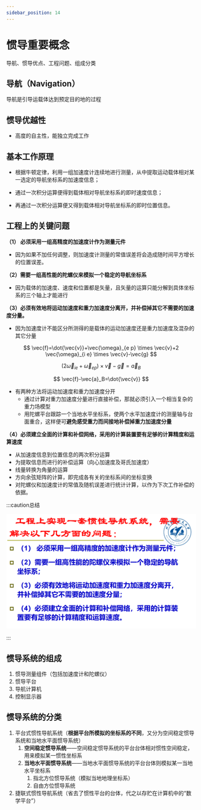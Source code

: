 ```yaml
---
sidebar_position: 14
---
```


# 惯导重要概念

导航、惯导优点、工程问题、组成分类

## 导航（Navigation）

导航是引导运载体达到预定目的地的过程

## 惯导优越性

- 高度的自主性，能独立完成工作

## 基本工作原理

- 根据牛顿定律，利用一组加速度计连续地进行测量，从中提取运动载体相对某一选定的导航坐标系的加速度信息；

- 通过一次积分运算便得到载体相对导航坐标系的即时速度信息；
- 再通过一次积分运算便又得到载体相对导航坐标系的即时位置信息。

## 工程上的关键问题

**（1） 必须采用一组高精度的加速度计作为测量元件**

- 因为如果不加任何调整，则加速度计测量的常值误差将会造成随时间平方增长的位置误差。

**（2）需要一组高性能的陀螺仪来模拟一个稳定的导航坐标系**

- 因为载体的加速度、速度和位置都是矢量，且矢量的运算只能分解到具体坐标系的三个轴上才能进行

**（3）必须有效地将运动加速度和重力加速度分离开，并补偿掉其它不需要的加速度分量。**

- 因为加速度计不能区分所测得的是载体的运动加速度还是重力加速度及混杂的其它分量

$$
\vec{f}=\dot{\vec{v}}+\vec{\omega}_{e p} \times \vec{v}+2 \vec{\omega}_{i e} \times \vec{v}-\vec{g}
$$

$$
\left(2 \vec{\omega}_{i e}+\vec{\omega}_{e p}\right) \times \vec{v}-\vec{g}=\vec{a}_B
$$

$$
\vec{f}-\vec{a}_B=\dot{\vec{v}}
$$

- 有两种方法将运动加速度和重力加速度分开
  - 通过计算对重力加速度分量进行直接补偿，那就必须引入一个相当复杂的重力场模型
  - 用陀螺平台跟踪一个当地水平坐标系，使两个水平加速度计的测量轴与台面重合，这样便可**避免感受重力而间接地补偿掉重力加速度分量**

**（4）必须建立全面的计算和补偿网络，采用的计算装置要有足够的计算精度和运算速度**

- 从加速度信息到位置信息的两次积分运算
- 为提取信息而进行的补偿运算（向心加速度及哥氏加速度）
- 线量转换为角量的运算
- 方向余弦矩阵的计算，即完成各有关的坐标系间的坐标变换
- 对陀螺仪和加速度计的常值及随机误差进行统计计算，以作为下次工作补偿的依据。

:::caution总结

<img src="./assets/image-20230613162300605.png" alt="image-20230613162300605" style="zoom: 50%;" />

:::

## 惯导系统的组成

1. 惯导测量组件（包括加速度计和陀螺仪）
2. 惯导平台
3. 导航计算机
4. 控制显示器

## 惯导系统的分类

1. 平台式惯性导航系统（**根据平台所模拟的坐标系的不同**，又分为空间稳定惯导系统和当地水平面惯导系统）
   1. **空间稳定惯导系统**——空间稳定惯导系统的平台台体相对惯性空间稳定，用来模拟某一惯性坐标系
   2. **当地水平面惯导系统**——当地水平面惯导系统的平台台体则模拟某一当地水平坐标系
      1. 指北方位惯导系统（模拟当地地理坐标系）
      2. 自由方位惯导系统
2. 捷联式惯性导航系统（省去了惯性平台的台体，代之以存贮在计算机中的“数学平台”）